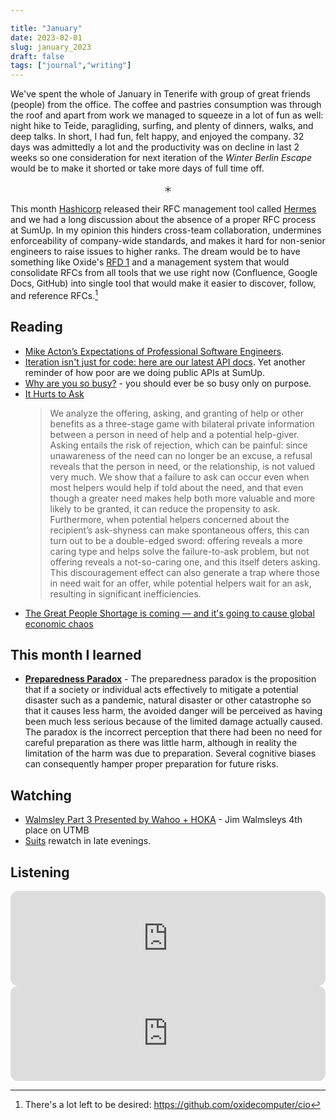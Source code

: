 ```yaml
---

title: "January"
date: 2023-02-01
slug: january_2023
draft: false
tags: ["journal","writing"]
---
```


We've spent the whole of January in Tenerife with group of great friends (people) from the office.
The coffee and pastries consumption was through the roof and apart from work we managed to squeeze in
a lot of fun as well: night hike to Teide, paragliding, surfing, and plenty of dinners, walks, and
deep talks. In short, I had fun, felt happy, and enjoyed the company. 32 days was admittedly a lot
and the productivity was on decline in last 2 weeks so one consideration for next iteration of the
_Winter Berlin Escape_ would be to make it shorted or take more days of full time off.

<center>＊</center>

This month [Hashicorp](https://www.hashicorp.com/) released their RFC management tool called
[Hermes](https://github.com/hashicorp-forge/hermes) and we had a long discussion about the absence
of a proper RFC process at SumUp. In my opinion this hinders cross-team collaboration,
undermines enforceability of company-wide standards, and makes it hard for non-senior engineers
to raise issues to higher ranks. The dream would be to have something like Oxide's [RFD 1](https://oxide.computer/blog/rfd-1-requests-for-discussion)
and a management system that would consolidate RFCs from all tools that we use right now
(Confluence, Google Docs, GitHub) into single tool that would make it easier to discover,
follow, and reference RFCs.[^1]

## Reading

- [Mike Acton’s Expectations of Professional Software Engineers](https://adamj.eu/tech/2022/06/17/mike-actons-expectations-of-professional-software-engineers/).
- [Iteration isn't just for code: here are our latest API docs](https://blog.cloudflare.com/building-a-better-developer-experience-through-api-documentation/).
  Yet another reminder of how poor are we doing public APIs at SumUp.
- [Why are you so busy?](https://tomlingham.com/articles/why-are-you-so-busy/) - you should ever be so busy only on purpose.
- [It Hurts to Ask](https://scholar.princeton.edu/sites/default/files/rbenabou/files/ihta_august_7.pdf)
  > We analyze the offering, asking, and granting of help or other benefits as a three-stage game with
  > bilateral private information between a person in need of help and a potential help-giver. Asking
  > entails the risk of rejection, which can be painful: since unawareness of the need can no longer
  > be an excuse, a refusal reveals that the person in need, or the relationship, is not valued very
  > much. We show that a failure to ask can occur even when most helpers would help if told about
  > the need, and that even though a greater need makes help both more valuable and more likely to be
  > granted, it can reduce the propensity to ask. Furthermore, when potential helpers concerned about
  > the recipient’s ask-shyness can make spontaneous offers, this can turn out to be a double-edged
  > sword: offering reveals a more caring type and helps solve the failure-to-ask problem, but not
  > offering reveals a not-so-caring one, and this itself deters asking. This discouragement effect can
  > also generate a trap where those in need wait for an offer, while potential helpers wait for an ask,
  > resulting in significant inefficiencies.
- [The Great People Shortage is coming — and it's going to cause global economic chaos](https://archive.ph/zBiPM#selection-1305.0-1305.83)

## This month I learned

- [**Preparedness Paradox**](https://en.wikipedia.org/wiki/Preparedness_paradox) - The preparedness paradox is the
  proposition that if a society or individual acts effectively to mitigate a potential disaster such as a pandemic,
  natural disaster or other catastrophe so that it causes less harm, the avoided danger will be perceived as having been
  much less serious because of the limited damage actually caused. The paradox is the incorrect perception that there had
  been no need for careful preparation as there was little harm, although in reality the limitation of the harm was due to
  preparation. Several cognitive biases can consequently hamper proper preparation for future risks.

## Watching

- [Walmsley Part 3 Presented by Wahoo + HOKA](https://youtu.be/LibGmCDdBxw) - Jim Walmsleys 4th place on UTMB
- [Suits](https://www.imdb.com/title/tt1632701/) rewatch in late evenings.

## Listening

<iframe style="border-radius:12px" src="https://open.spotify.com/embed/track/0ZNYGrmcehorhh9JOeg5Iv?utm_source=generator" width="100%" height="152" frameBorder="0" allowfullscreen="" allow="autoplay; clipboard-write; encrypted-media; fullscreen; picture-in-picture" loading="lazy"></iframe>

<iframe style="border-radius:12px" src="https://open.spotify.com/embed/track/3MBh4HeKws0gRdOMEI0v0I?utm_source=generator" width="100%" height="152" frameBorder="0" allowfullscreen="" allow="autoplay; clipboard-write; encrypted-media; fullscreen; picture-in-picture" loading="lazy"></iframe>

[^1]: There's a lot left to be desired: https://github.com/oxidecomputer/cio
